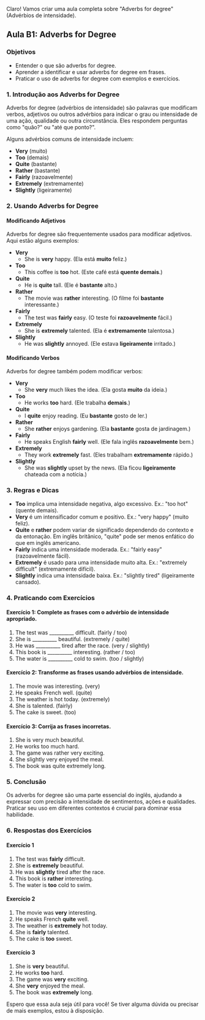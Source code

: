 Claro! Vamos criar uma aula completa sobre "Adverbs for degree" (Advérbios de intensidade). 

## Aula B1: Adverbs for Degree

### Objetivos

- Entender o que são adverbs for degree.
- Aprender a identificar e usar adverbs for degree em frases.
- Praticar o uso de adverbs for degree com exemplos e exercícios.

### 1. Introdução aos Adverbs for Degree

Adverbs for degree (advérbios de intensidade) são palavras que modificam verbos, adjetivos ou outros advérbios para indicar o grau ou intensidade de uma ação, qualidade ou outra circunstância. Eles respondem perguntas como "quão?" ou "até que ponto?".

Alguns advérbios comuns de intensidade incluem:

- **Very** (muito)
- **Too** (demais)
- **Quite** (bastante)
- **Rather** (bastante)
- **Fairly** (razoavelmente)
- **Extremely** (extremamente)
- **Slightly** (ligeiramente)

### 2. Usando Adverbs for Degree

#### Modificando Adjetivos

Adverbs for degree são frequentemente usados para modificar adjetivos. Aqui estão alguns exemplos:

- **Very**
  - She is **very** happy. (Ela está **muito** feliz.)
- **Too**
  - This coffee is **too** hot. (Este café está **quente demais**.)
- **Quite**
  - He is **quite** tall. (Ele é **bastante** alto.)
- **Rather**
  - The movie was **rather** interesting. (O filme foi **bastante** interessante.)
- **Fairly**
  - The test was **fairly** easy. (O teste foi **razoavelmente** fácil.)
- **Extremely**
  - She is **extremely** talented. (Ela é **extremamente** talentosa.)
- **Slightly**
  - He was **slightly** annoyed. (Ele estava **ligeiramente** irritado.)

#### Modificando Verbos

Adverbs for degree também podem modificar verbos:

- **Very**
  - She **very** much likes the idea. (Ela gosta **muito** da ideia.)
- **Too**
  - He works **too** hard. (Ele trabalha **demais**.)
- **Quite**
  - I **quite** enjoy reading. (Eu **bastante** gosto de ler.)
- **Rather**
  - She **rather** enjoys gardening. (Ela **bastante** gosta de jardinagem.)
- **Fairly**
  - He speaks English **fairly** well. (Ele fala inglês **razoavelmente** bem.)
- **Extremely**
  - They work **extremely** fast. (Eles trabalham **extremamente** rápido.)
- **Slightly**
  - She was **slightly** upset by the news. (Ela ficou **ligeiramente** chateada com a notícia.)

### 3. Regras e Dicas

- **Too** implica uma intensidade negativa, algo excessivo. Ex.: "too hot" (quente demais).
- **Very** é um intensificador comum e positivo. Ex.: "very happy" (muito feliz).
- **Quite** e **rather** podem variar de significado dependendo do contexto e da entonação. Em inglês britânico, "quite" pode ser menos enfático do que em inglês americano.
- **Fairly** indica uma intensidade moderada. Ex.: "fairly easy" (razoavelmente fácil).
- **Extremely** é usado para uma intensidade muito alta. Ex.: "extremely difficult" (extremamente difícil).
- **Slightly** indica uma intensidade baixa. Ex.: "slightly tired" (ligeiramente cansado).

### 4. Praticando com Exercícios

#### Exercício 1: Complete as frases com o advérbio de intensidade apropriado.

1. The test was __________ difficult. (fairly / too)
2. She is __________ beautiful. (extremely / quite)
3. He was __________ tired after the race. (very / slightly)
4. This book is __________ interesting. (rather / too)
5. The water is __________ cold to swim. (too / slightly)

#### Exercício 2: Transforme as frases usando advérbios de intensidade.

1. The movie was interesting. (very)
2. He speaks French well. (quite)
3. The weather is hot today. (extremely)
4. She is talented. (fairly)
5. The cake is sweet. (too)

#### Exercício 3: Corrija as frases incorretas.

1. She is very much beautiful.
2. He works too much hard.
3. The game was rather very exciting.
4. She slightly very enjoyed the meal.
5. The book was quite extremely long.

### 5. Conclusão

Os adverbs for degree são uma parte essencial do inglês, ajudando a expressar com precisão a intensidade de sentimentos, ações e qualidades. Praticar seu uso em diferentes contextos é crucial para dominar essa habilidade.

### 6. Respostas dos Exercícios

#### Exercício 1

1. The test was **fairly** difficult.
2. She is **extremely** beautiful.
3. He was **slightly** tired after the race.
4. This book is **rather** interesting.
5. The water is **too** cold to swim.

#### Exercício 2

1. The movie was **very** interesting.
2. He speaks French **quite** well.
3. The weather is **extremely** hot today.
4. She is **fairly** talented.
5. The cake is **too** sweet.

#### Exercício 3

1. She is **very** beautiful.
2. He works **too** hard.
3. The game was **very** exciting.
4. She **very** enjoyed the meal.
5. The book was **extremely** long.

Espero que essa aula seja útil para você! Se tiver alguma dúvida ou precisar de mais exemplos, estou à disposição.
